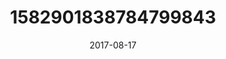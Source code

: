 ---
title: "1582901838784799843"
cover: "2017-08-17 06.50.25 1582901838784799843_46248401"
photo: "2017-08-17 06.50.25 1582901838784799843_46248401"
date: "2017-08-17"
type: "photo"
---